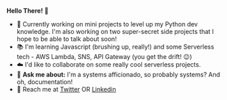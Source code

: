 **Hello There!** :wave:

- :snake: Currently working on mini projects to level up my Python dev knowledge. I'm also working on two super-secret side projects that I hope to be able to talk about soon!
- :books: I'm learning Javascript (brushing up, really!) and some Serverless tech - AWS Lambda, SNS, API Gateway (you get the drift! :wink:)
- :cloud: I'd like to collaborate on some really cool serverless projects.
- :thought_balloon: **Ask me about:**  I'm a systems afficionado, so probably systems? And oh, documentation!
- :email: Reach me at [Twitter](https://twitter.com/Divya_Mohan02) OR [Linkedin](https://www.linkedin.com/in/divya-mohan0209/)


